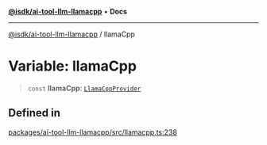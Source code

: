 [**@isdk/ai-tool-llm-llamacpp**](../README.md) • **Docs**

***

[@isdk/ai-tool-llm-llamacpp](../globals.md) / llamaCpp

# Variable: llamaCpp

> `const` **llamaCpp**: [`LlamaCppProvider`](../classes/LlamaCppProvider.md)

## Defined in

[packages/ai-tool-llm-llamacpp/src/llamacpp.ts:238](https://github.com/isdk/ai-tool-llm-llamacpp.js/blob/e3f6ebe5837fed6d620d192f65e20fcce33196a5/src/llamacpp.ts#L238)
